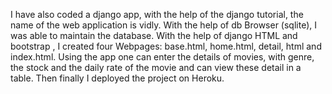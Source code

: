 I have also coded a django app, with the help of the django tutorial, the name of the web application is vidly.
With the help of db Browser (sqlite), I was able to maintain the database.
With the help of django HTML and bootstrap , I created four Webpages: base.html, home.html, detail, html and index.html.
Using the app one can enter the details of movies, with genre, the stock and the daily rate of the movie and can view these detail in a table.
Then finally I deployed the project on Heroku. 
